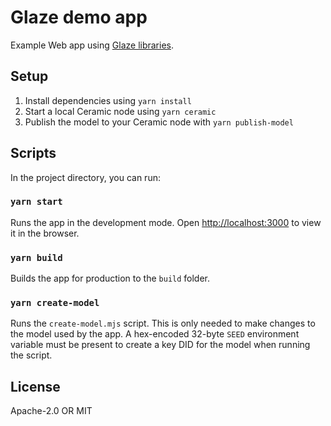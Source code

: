 # Glaze demo app

Example Web app using [Glaze libraries](https://developers.ceramic.network/tools/glaze/overview/).

## Setup

1. Install dependencies using `yarn install`
1. Start a local Ceramic node using `yarn ceramic`
1. Publish the model to your Ceramic node with `yarn publish-model`

## Scripts

In the project directory, you can run:

### `yarn start`

Runs the app in the development mode.
Open [http://localhost:3000](http://localhost:3000) to view it in the browser.

### `yarn build`

Builds the app for production to the `build` folder.

### `yarn create-model`

Runs the `create-model.mjs` script.
This is only needed to make changes to the model used by the app.
A hex-encoded 32-byte `SEED` environment variable must be present to create a key DID for the model when running the script.

## License

Apache-2.0 OR MIT
